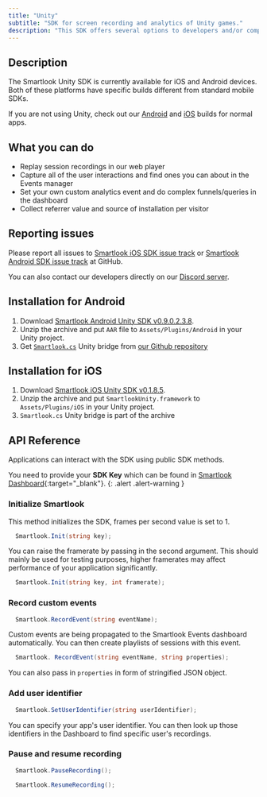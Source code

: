 ```yaml
---
title: "Unity"
subtitle: "SDK for screen recording and analytics of Unity games."
description: "This SDK offers several options to developers and/or companies."
---
```


## Description

The Smartlook Unity SDK is currently available for iOS and Android devices. Both of these platforms have specific builds different from standard mobile SDKs.

If you are not using Unity, check out our [Android](https://smartlook.github.io/docs/sdk/android/) and [iOS](https://smartlook.github.io/docs/sdk/ios/) builds for normal apps.

## What you can do

* Replay session recordings in our web player
* Capture all of the user interactions and find ones you can about in the Events manager
* Set your own custom analytics event and do complex funnels/queries in the dashboard
* Collect referrer value and source of installation per visitor

## Reporting issues

Please report all issues to [Smartlook iOS SDK issue track](https://github.com/smartlook/smartlook-ios-sdk/issues) or [Smartlook Android SDK issue track](https://github.com/smartlook/smartlook-android-sdk/issues) at GitHub.

You can also contact our developers directly on our [Discord server](https://discord.gg/SbEt98m).

## Installation for Android

1. Download [Smartlook Android Unity SDK v0.9.0.2.3.8](https://sdk.smartlook.com/android/app-0.9.0.2.3.8-beta-unity.aar).
2. Unzip the archive and put `AAR` file to `Assets/Plugins/Android` in your Unity project.
3. Get [`Smartlook.cs`](https://github.com/smartsupp/unity-bridge/blob/master/Smartlook.cs) Unity bridge from [our Github repository](https://github.com/smartsupp/unity-bridge/blob/master/Smartlook.cs)

## Installation for iOS

1. Download [Smartlook iOS Unity SDK v0.1.8.5](https://sdk.smartlook.com/ios/smartlook-unity-ios-sdk-0.1.8.5.zip).
2. Unzip the archive and put `SmartlookUnity.framework` to `Assets/Plugins/iOS` in your Unity project.
3. `Smartlook.cs` Unity bridge is part of the archive

## API Reference

Applications can interact with the SDK using public SDK methods.

You need to provide your **SDK Key** which can be found in [Smartlook Dashboard](https://www.smartlook.com/app/dashboard/settings/projects){:target="_blank"}.
{: .alert .alert-warning }

### Initialize Smartlook

This method initializes the SDK, frames per second value is set to 1.

```csharp
  Smartlook.Init(string key);
```

You can raise the framerate by passing in the second argument. This should mainly be used for testing purposes, higher framerates may affect performance of your application significantly.

```csharp
  Smartlook.Init(string key, int framerate);
```

### Record custom events

```csharp
  Smartlook.RecordEvent(string eventName);
```

Custom events are being propagated to the Smartlook Events dashboard automatically. You can then create playlists of sessions with this event.

```csharp
  Smartlook. RecordEvent(string eventName, string properties);
```

You can also pass in `properties` in form of stringified JSON object.

### Add user identifier

```csharp
  Smartlook.SetUserIdentifier(string userIdentifier);
```

You can specify your app's user identifier. You can then look up those identifiers in the Dashboard to find specific user's recordings.

### Pause and resume recording

```csharp
  Smartlook.PauseRecording();
```

```csharp
  Smartlook.ResumeRecording();
```
